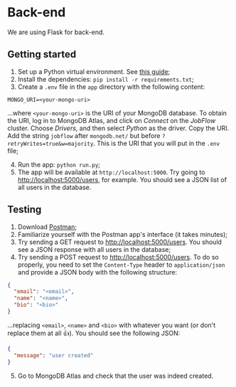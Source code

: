 # Back-end

We are using Flask for back-end.

## Getting started

1. Set up a Python virtual environment. See [this guide](https://www.freecodecamp.org/news/how-to-setup-virtual-environments-in-python/);
2. Install the dependencies: `pip install -r requirements.txt`;
3. Create a `.env` file in the `app` directory with the following content:

```
MONGO_URI=<your-mongo-uri>
```

…where `<your-mongo-uri>` is the URI of your MongoDB database. To obtain the
URI, log in to MongoDB Atlas, and click on _Connect_ on the _JobFlow_ cluster.
Choose _Drivers_, and then select _Python_ as the driver. Copy the URI. Add the
string `jobflow` after `mongodb.net/` but before `?retryWrites=true&w=majority`.
This is the URI that you will put in the `.env` file;

4. Run the app: `python run.py`;
5. The app will be available at `http://localhost:5000`. Try going to
   <http://localhost:5000/users>, for example. You should see a JSON list of all
   users in the database.

## Testing

1. Download [Postman](https://postman.com);
2. Familiarize yourself with the Postman app's interface (it takes minutes);
3. Try sending a GET request to <http://localhost:5000/users>. You should see
   a JSON response with all users in the database;
4. Try sending a POST request to <http://localhost:5000/users>. To do so
   properly, you need to set the `Content-Type` header to `application/json` and
   provide a JSON body with the following structure:

```json
{
  "email": "<email>",
  "name": "<name>",
  "bio": "<bio>"
}
```

…replacing `<email>`, `<name>` and `<bio>` with whatever you want (or don't
replace them at all 👍). You should see the following JSON:

```json
{
  "message": "user created"
}
```

5. Go to MongoDB Atlas and check that the user was indeed created.
